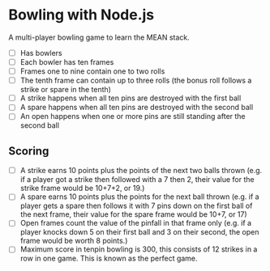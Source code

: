 Bowling with Node.js
====================

A multi-player bowling game to learn the MEAN stack.

- [ ] Has bowlers
- [ ] Each bowler has ten frames
- [ ] Frames one to nine contain one to two rolls
- [ ] The tenth frame can contain up to three rolls (the bonus roll follows a strike or spare in the tenth)
- [ ] A strike happens when all ten pins are destroyed with the first ball
- [ ] A spare happens when all ten pins are destroyed with the second ball
- [ ] An open happens when one or more pins are still standing after the second ball

Scoring
-------
- [ ] A strike earns 10 points plus the points of the next two balls thrown (e.g. if a player got a strike then followed with a 7 then 2, their value for the strike frame would be 10+7+2, or 19.)
- [ ] A spare earns 10 points plus the points for the next ball thrown (e.g. if a player gets a spare then follows it with 7 pins down on the first ball of the next frame, their value for the spare frame would be 10+7, or 17)
- [ ] Open frames count the value of the pinfall in that frame only (e.g. if a player knocks down 5 on their first ball and 3 on their second, the open frame would be worth 8 points.)
- [ ] Maximum score in tenpin bowling is 300, this consists of 12 strikes in a row in one game. This is known as the perfect game.
